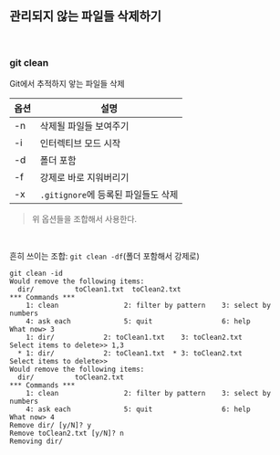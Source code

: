 ## 관리되지 않는 파일들 삭제하기

<br />

### git clean

Git에서 추적하지 앟는 파일들 삭제

| 옵션 | 설명                                |
| ---- | ----------------------------------- |
| -n   | 삭제될 파일들 보여주기              |
| -i   | 인터렉티브 모드 시작                |
| -d   | 폴더 포함                           |
| -f   | 강제로 바로 지워버리기              |
| -x   | `.gitignore`에 등록된 파일들도 삭제 |

> 위 옵션들을 조합해서 사용한다.<br />

<br />

흔히 쓰이는 조합: `git clean -df`(폴더 포함해서 강제로)<br />

```
git clean -id
Would remove the following items:
  dir/          toClean1.txt  toClean2.txt
*** Commands ***
    1: clean                2: filter by pattern    3: select by numbers
    4: ask each             5: quit                 6: help
What now> 3
    1: dir/            2: toClean1.txt    3: toClean2.txt
Select items to delete>> 1,3
  * 1: dir/            2: toClean1.txt  * 3: toClean2.txt
Select items to delete>>
Would remove the following items:
  dir/          toClean2.txt
*** Commands ***
    1: clean                2: filter by pattern    3: select by numbers
    4: ask each             5: quit                 6: help
What now> 4
Remove dir/ [y/N]? y
Remove toClean2.txt [y/N]? n
Removing dir/
```

